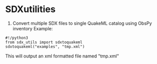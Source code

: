 # SDXutilities
1. Convert multiple SDX files to single QuakeML catalog using ObsPy inventory
Example: 
```
#!/python3
from sdx_utils import sdxtoquakeml
sdxtoquakeml("examples", "tmp.xml")
```
This will output an xml formatted file named "tmp.xml"
